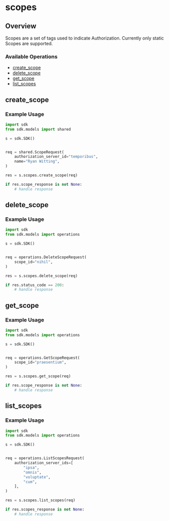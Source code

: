 # scopes

## Overview

Scopes are a set of tags used to indicate Authorization. Currently only static Scopes are supported.

### Available Operations

* [create_scope](#create_scope)
* [delete_scope](#delete_scope)
* [get_scope](#get_scope)
* [list_scopes](#list_scopes)

## create_scope

### Example Usage

```python
import sdk
from sdk.models import shared

s = sdk.SDK()


req = shared.ScopeRequest(
    authorization_server_id="temporibus",
    name="Ryan Witting",
)

res = s.scopes.create_scope(req)

if res.scope_response is not None:
    # handle response
```

## delete_scope

### Example Usage

```python
import sdk
from sdk.models import operations

s = sdk.SDK()


req = operations.DeleteScopeRequest(
    scope_id="nihil",
)

res = s.scopes.delete_scope(req)

if res.status_code == 200:
    # handle response
```

## get_scope

### Example Usage

```python
import sdk
from sdk.models import operations

s = sdk.SDK()


req = operations.GetScopeRequest(
    scope_id="praesentium",
)

res = s.scopes.get_scope(req)

if res.scope_response is not None:
    # handle response
```

## list_scopes

### Example Usage

```python
import sdk
from sdk.models import operations

s = sdk.SDK()


req = operations.ListScopesRequest(
    authorization_server_ids=[
        "ipsa",
        "omnis",
        "voluptate",
        "cum",
    ],
)

res = s.scopes.list_scopes(req)

if res.scopes_response is not None:
    # handle response
```
